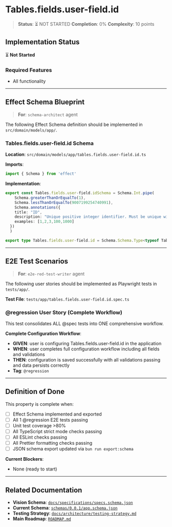 # Tables.fields.user-field.id

> **Status**: ⏳ NOT STARTED
> **Completion**: 0%
> **Complexity**: 10 points

## Implementation Status

⏳ **Not Started**

### Required Features

- All functionality

---

## Effect Schema Blueprint

> **For**: `schema-architect` agent

The following Effect Schema definition should be implemented in `src/domain/models/app/`.

### Tables.fields.user-field.id Schema

**Location**: `src/domain/models/app/tables.fields.user-field.id.ts`

**Imports**:

```typescript
import { Schema } from 'effect'
```

**Implementation**:

```typescript
export const Tables.fields.user-field.idSchema = Schema.Int.pipe(
    Schema.greaterThanOrEqualTo(1),
    Schema.lessThanOrEqualTo(9007199254740991),
    Schema.annotations({
    title: "ID",
    description: "Unique positive integer identifier. Must be unique within its parent collection (e.g., field IDs must be unique within a table, table IDs must be unique within the application).",
    examples: [1,2,3,100,1000]
  })
  )

export type Tables.fields.user-field.id = Schema.Schema.Type<typeof Tables.fields.user-field.idSchema>
```

---

## E2E Test Scenarios

> **For**: `e2e-red-test-writer` agent

The following user stories should be implemented as Playwright tests in `tests/app/`.

**Test File**: `tests/app/tables.fields.user-field.id.spec.ts`

### @regression User Story (Complete Workflow)

This test consolidates ALL @spec tests into ONE comprehensive workflow.

**Complete Configuration Workflow**:

- **GIVEN**: user is configuring Tables.fields.user-field.id in the application
- **WHEN**: user completes full configuration workflow including all fields and validations
- **THEN**: configuration is saved successfully with all validations passing and data persists correctly
- **Tag**: `@regression`

---

## Definition of Done

This property is complete when:

- [ ] Effect Schema implemented and exported
- [ ] All 1 @regression E2E tests passing
- [ ] Unit test coverage >80%
- [ ] All TypeScript strict mode checks passing
- [ ] All ESLint checks passing
- [ ] All Prettier formatting checks passing
- [ ] JSON schema export updated via `bun run export:schema`

**Current Blockers**:

- None (ready to start)

---

## Related Documentation

- **Vision Schema**: [`docs/specifications/specs.schema.json`](../specs.schema.json)
- **Current Schema**: [`schemas/0.0.1/app.schema.json`](../../schemas/0.0.1/app.schema.json)
- **Testing Strategy**: [`docs/architecture/testing-strategy.md`](../../architecture/testing-strategy.md)
- **Main Roadmap**: [`ROADMAP.md`](../../../ROADMAP.md)

